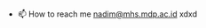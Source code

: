 
- 📫 How to reach me nadim@mhs.mdp.ac.id xdxd

<!---
naaddiim/naaddiim is a ✨ special ✨ repository because its `README.md` (this file) appears on your GitHub profile.
You can click the Preview link to take a look at your changes.
--->
